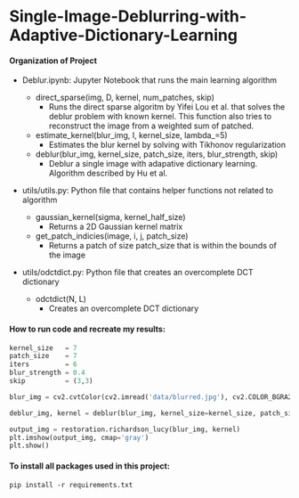 # Single-Image-Deblurring-with-Adaptive-Dictionary-Learning

#### Organization of Project
* Deblur.ipynb: Jupyter Notebook that runs the main learning algorithm
    - direct_sparse(img, D, kernel, num_patches, skip)
        - Runs the direct sparse algoritm by Yifei Lou et al. that solves the deblur problem with known kernel. This function also tries to reconstruct the image from a weighted sum of patched.
    - estimate_kernel(blur_img, I, kernel_size, lambda_=5)
        - Estimates the blur kernel by solving with Tikhonov regularization
    - deblur(blur_img, kernel_size, patch_size, iters, blur_strength, skip)
        - Deblur a single image with adapative dictionary learning. Algorithm described by Hu et al.

* utils/utils.py: Python file that contains helper functions not related to algorithm
    - gaussian_kernel(sigma, kernel_half_size)
        - Returns a 2D Gaussian kernel matrix
    - get_patch_indicies(image, i, j, patch_size)
        - Returns a patch of size patch_size that is within the bounds of the image

* utils/odctdict.py: Python file that creates an overcomplete DCT dictionary
    - odctdict(N, L)
        - Creates an overcomplete DCT dictionary 


#### How to run code and recreate my results:
```python
kernel_size   = 7
patch_size    = 7
iters         = 6
blur_strength = 0.4
skip          = (3,3)

blur_img = cv2.cvtColor(cv2.imread('data/blurred.jpg'), cv2.COLOR_BGRA2GRAY).astype('double') / 255.0

deblur_img, kernel = deblur(blur_img, kernel_size=kernel_size, patch_size=patch_size, iters=iters, blur_strength=blur_strength, skip=skip)

output_img = restoration.richardson_lucy(blur_img, kernel)
plt.imshow(output_img, cmap='gray')
plt.show()
```

#### To install all packages used in this project:
```
pip install -r requirements.txt
```
